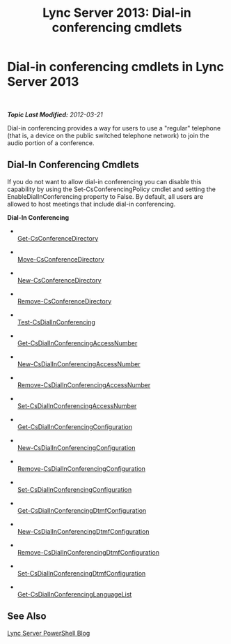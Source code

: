 ﻿---
title: 'Lync Server 2013: Dial-in conferencing cmdlets'
TOCTitle: Dial-in conferencing cmdlets
ms:assetid: 0718f82a-91c4-466f-8443-a85002deaa48
ms:mtpsurl: https://technet.microsoft.com/en-us/library/Gg415630(v=OCS.15)
ms:contentKeyID: 48183320
ms.date: 07/23/2014
mtps_version: v=OCS.15
---

<div data-xmlns="http://www.w3.org/1999/xhtml">

<div class="topic" data-xmlns="http://www.w3.org/1999/xhtml" data-msxsl="urn:schemas-microsoft-com:xslt" data-cs="http://msdn.microsoft.com/en-us/">

<div data-asp="http://msdn2.microsoft.com/asp">

# Dial-in conferencing cmdlets in Lync Server 2013

</div>

<div id="mainSection">

<div id="mainBody">

<span> </span>

_**Topic Last Modified:** 2012-03-21_

Dial-in conferencing provides a way for users to use a "regular" telephone (that is, a device on the public switched telephone network) to join the audio portion of a conference.

<div>

## Dial-In Conferencing Cmdlets

If you do not want to allow dial-in conferencing you can disable this capability by using the Set-CsConferencingPolicy cmdlet and setting the EnableDialInConferencing property to False. By default, all users are allowed to host meetings that include dial-in conferencing.

**Dial-In Conferencing**

  - <span></span>  
    [Get-CsConferenceDirectory](https://technet.microsoft.com/en-us/library/Gg425771(v=OCS.15))

  - <span></span>  
    [Move-CsConferenceDirectory](https://technet.microsoft.com/en-us/library/Gg412968(v=OCS.15))

  - <span></span>  
    [New-CsConferenceDirectory](https://technet.microsoft.com/en-us/library/Gg413080(v=OCS.15))

  - <span></span>  
    [Remove-CsConferenceDirectory](rehttps://technet.microsoft.com/en-us/library/Gg412968(v=OCS.15))

<!-- end list -->

  - <span></span>  
    [Test-CsDialInConferencing](test-csdialinconferencing.md)

<!-- end list -->

  - <span></span>  
    [Get-CsDialInConferencingAccessNumber](https://technet.microsoft.com/en-us/library/Gg413015(v=OCS.15))

  - <span></span>  
    [New-CsDialInConferencingAccessNumber](https://technet.microsoft.com/en-us/library/Gg398818(v=OCS.15))

  - <span></span>  
    [Remove-CsDialInConferencingAccessNumber](remove-csdialinconferencingaccessnumber.md)

  - <span></span>  
    [Set-CsDialInConferencingAccessNumber](set-csdialinconferencingaccessnumber.md)

<!-- end list -->

  - <span></span>  
    [Get-CsDialInConferencingConfiguration](https://technet.microsoft.com/en-us/library/Gg398575(v=OCS.15))

  - <span></span>  
    [New-CsDialInConferencingConfiguration](https://technet.microsoft.com/en-us/library/Gg412816(v=OCS.15))

  - <span></span>  
    [Remove-CsDialInConferencingConfiguration](remove-csdialinconferencingconfiguration.md)

  - <span></span>  
    [Set-CsDialInConferencingConfiguration](set-csdialinconferencingconfiguration.md)

<!-- end list -->

  - <span></span>  
    [Get-CsDialInConferencingDtmfConfiguration](https://technet.microsoft.com/en-us/library/Gg398578(v=OCS.15))

  - <span></span>  
    [New-CsDialInConferencingDtmfConfiguration](https://technet.microsoft.com/en-us/library/Gg425792(v=OCS.15))

  - <span></span>  
    [Remove-CsDialInConferencingDtmfConfiguration](remove-csdialinconferencingdtmfconfiguration.md)

  - <span></span>  
    [Set-CsDialInConferencingDtmfConfiguration](set-csdialinconferencingdtmfconfiguration.md)

<!-- end list -->

  - <span></span>  
    [Get-CsDialInConferencingLanguageList](https://technet.microsoft.com/en-us/library/Gg425869(v=OCS.15))

</div>

<div>

## See Also


[Lync Server PowerShell Blog](http://go.microsoft.com/fwlink/p/?linkid=203150)  
  

</div>

</div>

<span> </span>

</div>

</div>

</div>

